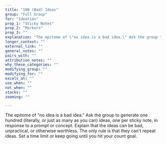 ```yaml
---
title: "100 (Bad) Ideas"
group: "Full Group"
for: "Ideation"
prop_1: "Sticky Notes"
prop_2: "Markers"
prop_3: ""
explanation: "The epitome of \"no idea is a bad idea.\" Ask the group to generate one hundred (literally, or just as many as you can) ideas, one per sticky note, in response to a prompt or concept. Explain that the ideas can be bad, unpractical, or otherwise worthless. The only rule is that they can\'t repeat ideas. Set a time limit or keep going until you hit your count goal."
longer_context: ""
external_link: ""
general_notes: ""
pairs_with: ""
attribution_notes: ""
why_these_categories: ""
modifying_group: ""
modifying_for: ""
excels_at: ""
use_when: ""
not_when: ""
stacks: ""
zooming: ""

---
```


The epitome of "no idea is a bad idea." Ask the group to generate one hundred (literally, or just as many as you can) ideas, one per sticky note, in response to a prompt or concept. Explain that the ideas can be bad, unpractical, or otherwise worthless. The only rule is that they can't repeat ideas. Set a time limit or keep going until you hit your count goal.
